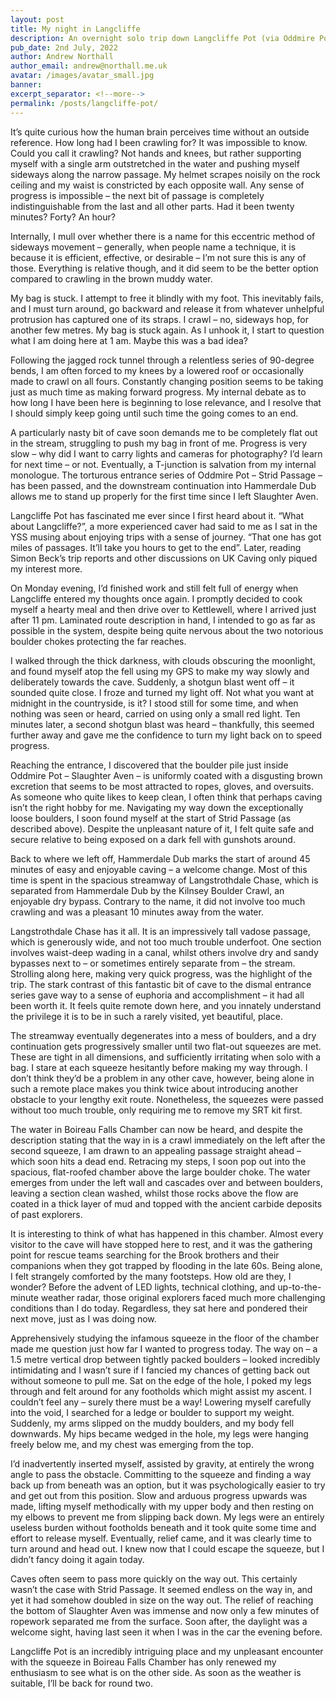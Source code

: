 ```yaml
---
layout: post
title: My night in Langcliffe
description: An overnight solo trip down Langcliffe Pot (via Oddmire Pot) on 28th June, 2022.
pub_date: 2nd July, 2022
author: Andrew Northall
author_email: andrew@northall.me.uk
avatar: /images/avatar_small.jpg
banner: 
excerpt_separator: <!--more-->
permalink: /posts/langcliffe-pot/
---
```


It’s quite curious how the human brain perceives time without an outside reference. How long had I been crawling for? It was impossible to know. Could you call it crawling? Not hands and knees, but rather supporting myself with a single arm outstretched in the water and pushing myself sideways along the narrow passage. My helmet scrapes noisily on the rock ceiling and my waist is constricted by each opposite wall. Any sense of progress is impossible – the next bit of passage is completely indistinguishable from the last and all other parts. Had it been twenty minutes? Forty? An hour?

Internally, I mull over whether there is a name for this eccentric method of sideways movement – generally, when people name a technique, it is because it is efficient, effective, or desirable – I’m not sure this is any of those. Everything is relative though, and it did seem to be the better option compared to crawling in the brown muddy water. 

My bag is stuck. I attempt to free it blindly with my foot. This inevitably fails, and I must turn around, go backward and release it from whatever unhelpful protrusion has captured one of its straps. I crawl – no, sideways hop, for another few metres. My bag is stuck again. As I unhook it, I start to question what I am doing here at 1 am. Maybe this was a bad idea? 

Following the jagged rock tunnel through a relentless series of 90-degree bends, I am often forced to my knees by a lowered roof or occasionally made to crawl on all fours. Constantly changing position seems to be taking just as much time as making forward progress. My internal debate as to how long I have been here is beginning to lose relevance, and I resolve that I should simply keep going until such time the going comes to an end. 

<!--more-->

A particularly nasty bit of cave soon demands me to be completely flat out in the stream, struggling to push my bag in front of me. Progress is very slow – why did I want to carry lights and cameras for photography? I’d learn for next time – or not. Eventually, a T-junction is salvation from my internal monologue. The torturous entrance series of Oddmire Pot – Strid Passage – has been passed, and the downstream continuation into Hammerdale Dub allows me to stand up properly for the first time since I left Slaughter Aven.




Langcliffe Pot has fascinated me ever since I first heard about it. “What about Langcliffe?”, a more experienced caver had said to me as I sat in the YSS musing about enjoying trips with a sense of journey. “That one has got miles of passages. It’ll take you hours to get to the end”. Later, reading Simon Beck’s trip reports and other discussions on UK Caving only piqued my interest more.

On Monday evening, I’d finished work and still felt full of energy when Langcliffe entered my thoughts once again. I promptly decided to cook myself a hearty meal and then drive over to Kettlewell, where I arrived just after 11 pm. Laminated route description in hand, I intended to go as far as possible in the system, despite being quite nervous about the two notorious boulder chokes protecting the far reaches.

I walked through the thick darkness, with clouds obscuring the moonlight, and found myself atop the fell using my GPS to make my way slowly and deliberately towards the cave. Suddenly, a shotgun blast went off – it sounded quite close. I froze and turned my light off. Not what you want at midnight in the countryside, is it? I stood still for some time, and when nothing was seen or heard, carried on using only a small red light. Ten minutes later, a second shotgun blast was heard – thankfully, this seemed further away and gave me the confidence to turn my light back on to speed progress.

Reaching the entrance, I discovered that the boulder pile just inside Oddmire Pot – Slaughter Aven – is uniformly coated with a disgusting brown excretion that seems to be most attracted to ropes, gloves, and oversuits. As someone who quite likes to keep clean, I often think that perhaps caving isn’t the right hobby for me. Navigating my way down the exceptionally loose boulders, I soon found myself at the start of Strid Passage (as described above). Despite the unpleasant nature of it, I felt quite safe and secure relative to being exposed on a dark fell with gunshots around.




Back to where we left off, Hammerdale Dub marks the start of around 45 minutes of easy and enjoyable caving – a welcome change. Most of this time is spent in the spacious streamway of Langstrothdale Chase, which is separated from Hammerdale Dub by the Kilnsey Boulder Crawl, an enjoyable dry bypass. Contrary to the name, it did not involve too much crawling and was a pleasant 10 minutes away from the water.

Langstrothdale Chase has it all. It is an impressively tall vadose passage, which is generously wide, and not too much trouble underfoot. One section involves waist-deep wading in a canal, whilst others involve dry and sandy bypasses next to – or sometimes entirely separate from – the stream. Strolling along here, making very quick progress, was the highlight of the trip. The stark contrast of this fantastic bit of cave to the dismal entrance series gave way to a sense of euphoria and accomplishment – it had all been worth it. It feels quite remote down here, and you innately understand the privilege it is to be in such a rarely visited, yet beautiful, place. 

The streamway eventually degenerates into a mess of boulders, and a dry continuation gets progressively smaller until two flat-out squeezes are met. These are tight in all dimensions, and sufficiently irritating when solo with a bag. I stare at each squeeze hesitantly before making my way through. I don’t think they’d be a problem in any other cave, however, being alone in such a remote place makes you think twice about introducing another obstacle to your lengthy exit route. Nonetheless, the squeezes were passed without too much trouble, only requiring me to remove my SRT kit first.

The water in Boireau Falls Chamber can now be heard, and despite the description stating that the way in is a crawl immediately on the left after the second squeeze, I am drawn to an appealing passage straight ahead – which soon hits a dead end. Retracing my steps, I soon pop out into the spacious, flat-roofed chamber above the large boulder choke. The water emerges from under the left wall and cascades over and between boulders, leaving a section clean washed, whilst those rocks above the flow are coated in a thick layer of mud and topped with the ancient carbide deposits of past explorers. 

It is interesting to think of what has happened in this chamber. Almost every visitor to the cave will have stopped here to rest, and it was the gathering point for rescue teams searching for the Brook brothers and their companions when they got trapped by flooding in the late 60s. Being alone, I felt strangely comforted by the many footsteps. How old are they, I wonder? Before the advent of LED lights, technical clothing, and up-to-the-minute weather radar, those original explorers faced much more challenging conditions than I do today. Regardless, they sat here and pondered their next move, just as I was doing now.

Apprehensively studying the infamous squeeze in the floor of the chamber made me question just how far I wanted to progress today. The way on – a 1.5 metre vertical drop between tightly packed boulders – looked incredibly intimidating and I wasn’t sure if I fancied my chances of getting back out without someone to pull me. Sat on the edge of the hole, I poked my legs through and felt around for any footholds which might assist my ascent. I couldn’t feel any – surely there must be a way! Lowering myself carefully into the void, I searched for a ledge or boulder to support my weight. Suddenly, my arms slipped on the muddy boulders, and my body fell downwards. My hips became wedged in the hole, my legs were hanging freely below me, and my chest was emerging from the top. 

I’d inadvertently inserted myself, assisted by gravity, at entirely the wrong angle to pass the obstacle. Committing to the squeeze and finding a way back up from beneath was an option, but it was psychologically easier to try and get out from this position. Slow and arduous progress upwards was made, lifting myself methodically with my upper body and then resting on my elbows to prevent me from slipping back down. My legs were an entirely useless burden without footholds beneath and it took quite some time and effort to release myself. Eventually, relief came, and it was clearly time to turn around and head out. I knew now that I could escape the squeeze, but I didn’t fancy doing it again today.

Caves often seem to pass more quickly on the way out. This certainly wasn’t the case with Strid Passage. It seemed endless on the way in, and yet it had somehow doubled in size on the way out. The relief of reaching the bottom of Slaughter Aven was immense and now only a few minutes of ropework separated me from the surface. Soon after, the daylight was a welcome sight, having last seen it when I was in the car the evening before.

Langcliffe Pot is an incredibly intriguing place and my unpleasant encounter with the squeeze in Boireau Falls Chamber has only renewed my enthusiasm to see what is on the other side. As soon as the weather is suitable, I’ll be back for round two.
